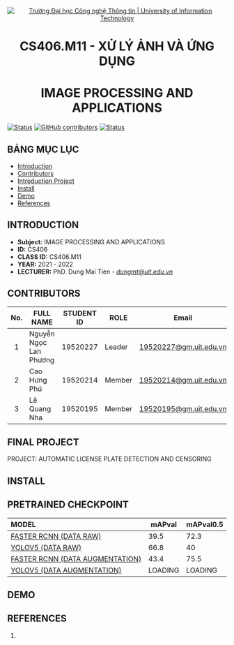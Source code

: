 <!-- Banner -->
<p align="center">
  <a href="https://www.uit.edu.vn/" title="Trường Đại học Công nghệ Thông tin" style="border: none;">
    <img src="https://i.imgur.com/WmMnSRt.png" alt="Trường Đại học Công nghệ Thông tin | University of Information Technology">
  </a>
</p>

<!-- Title -->
<h1 align="center"><b>CS406.M11 - XỬ LÝ ẢNH VÀ ỨNG DỤNG</b></h1>
<h1 align="center"><b>IMAGE PROCESSING AND APPLICATIONS</b></h1>

[![Status](https://img.shields.io/badge/status-woking-brightgreen?style=flat-square)](https://github.com/nhalq/CS406.M11)
[![GitHub contributors](https://img.shields.io/github/contributors/nhalq/CS406.M11?style=flat-square)](https://github.com/nhalq/CS406.M11/graphs/contributors)
[![Status](https://img.shields.io/badge/language-python-green?style=flat-square)](https://github.com/nhalq/CS406.M11/graphs/contributors)

## BẢNG MỤC LỤC
* [Introduction](#giới-thiệu-môn-học)
* [Contributors](#giới-thiệu-nhóm)
* [Introduction Project](#giới-thiệu-đề-tài)
* [Install](#cài-đặt)
* [Demo](#demo)
* [References](#tài-liệu-tham-khảo)

## INTRODUCTION
* **Subject:** IMAGE PROCESSING AND APPLICATIONS
* **ID:** CS406
* **CLASS ID:** CS406.M11
* **YEAR:** 2021 - 2022
* **LECTURER:** PhD. Dung Mai Tien - *dungmt@uit.edu.vn*

## CONTRIBUTORS
| No. | FULL NAME | STUDENT ID | ROLE | Email | Github | Facebook |
| :---: | --- | --- | --- | --- | --- | --- |
| 1 | Nguyễn Ngọc Lan Phương | 19520227 | Leader | 19520227@gm.uit.edu.vn | [lphuong304](https://github.com/lphuong304) | [phuwowngnef](https://www.facebook.com/phuwowngnef) |
| 2 | Cao Hưng Phú | 19520214 | Member | 19520214@gm.uit.edu.vn | [caohungphu](https://github.com/caohungphu) | [caohungphuvn](https://www.facebook.com/caohungphuvn) |
| 3 | Lê Quang Nha | 19520195 | Member | 19520195@gm.uit.edu.vn | [nhalq](https://github.com/nhalq) | [qnhane](https://www.facebook.com/qnhane) |

## FINAL PROJECT
PROJECT: AUTOMATIC LICENSE PLATE DETECTION AND CENSORING

## INSTALL

## PRETRAINED CHECKPOINT
| MODEL | mAPval | mAPval0.5 | 
| :--- | --- | --- |  
| [FASTER RCNN (DATA RAW)](https://drive.google.com/file/d/18ZTuinh0F2ITHorxP4P0J4tP3xBWUnB4/view?usp=sharing)| 39.5 | 72.3 |  
| [YOLOV5 (DATA RAW)](https://drive.google.com/file/d/13jiQ3It4RACX2nxLonWUYtRxOCQ8ZaoN/view?usp=sharing)| 66.8 | 40 | 
| [FASTER RCNN (DATA AUGMENTATION)](https://drive.google.com/file/d/18ZTuinh0F2ITHorxP4P0J4tP3xBWUnB4/view?usp=sharing) | 43.4  | 75.5 | 
| [YOLOV5 (DATA AUGMENTATION)](https://drive.google.com/file/d/13jiQ3It4RACX2nxLonWUYtRxOCQ8ZaoN/view?usp=sharing) | LOADING | LOADING |  

## DEMO

## REFERENCES
1. 

